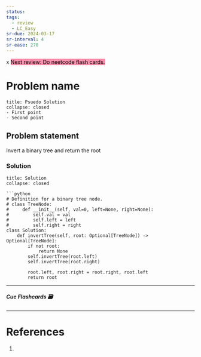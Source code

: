 ```yaml
---
status: 
tags:
  - review
  - LC_Easy
sr-due: 2024-03-17
sr-interval: 4
sr-ease: 270
---
```

x
<mark style="background: #FF5582A6;">Next review: Do neetcode flash cards.</mark>

# Problem name
```ad-tldr
title: Psuedo Solution
collapse: closed
- First point
- Second point
```
## Problem statement
Invert a binary tree and return the root

### Solution
```ad-tldr
title: Solution
collapse: closed

```python
# Definition for a binary tree node.
# class TreeNode:
#     def __init__(self, val=0, left=None, right=None):
#         self.val = val
#         self.left = left
#         self.right = right
class Solution:
    def invertTree(self, root: Optional[TreeNode]) -> Optional[TreeNode]:
        if not root:
            return None
        self.invertTree(root.left)
        self.invertTree(root.right) 

        root.left, root.right = root.right, root.left
        return root   

```

---
##### Cue Flashcards 🗃

---
# References
1. 

